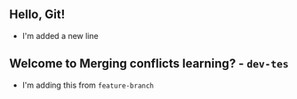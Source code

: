 ## Hello, Git!

- I'm added a new line
## Welcome to Merging conflicts learning? - `dev-tes `

- I'm adding this from `feature-branch`